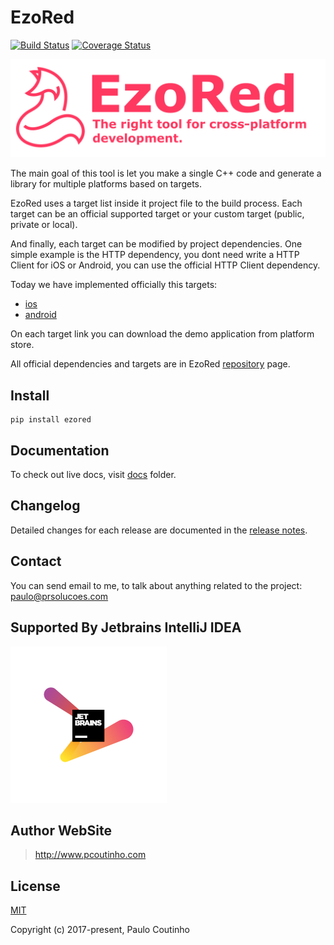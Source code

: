 # EzoRed

[![Build Status](https://travis-ci.org/ezored/ezored.svg?branch=master)](https://travis-ci.org/ezored/ezored)
[![Coverage Status](https://coveralls.io/repos/github/ezored/ezored/badge.svg?branch=master)](https://coveralls.io/github/ezored/ezored?branchmaster)
<!--[![Github All Releases](https://img.shields.io/github/downloads/ezored/ezored/total.svg)]()-->


<img src="extras/images/doc-logo.png?v=2017-12-07" alt="EzoRed">  

The main goal of this tool is let you make a single C++ code and generate a library for multiple platforms based on targets.    

EzoRed uses a target list inside it project file to the build process. Each target can be an official supported target or your custom target (public, private or local).  

And finally, each target can be modified by project dependencies. One simple example is the HTTP dependency, you dont need write a HTTP Client for iOS or Android, you can use the official HTTP Client dependency.   

Today we have implemented officially this targets:  

- [ios](https://github.com/ezored/target-ios)
- [android](https://github.com/ezored/target-android)

On each target link you can download the demo application from platform store.

All official dependencies and targets are in EzoRed [repository](https://github.com/ezored) page.

## Install

```
pip install ezored 
```

## Documentation

To check out live docs, visit [docs](docs/GET-STARTED.md) folder.

## Changelog

Detailed changes for each release are documented in the [release notes](docs/RELEASE-NOTES.md).

## Contact

You can send email to me, to talk about anything related to the project:  
[paulo@prsolucoes.com](paulo@prsolucoes.com)

## Supported By Jetbrains IntelliJ IDEA

![Supported By Jetbrains IntelliJ IDEA](extras/images/jetbrains-logo.png "Supported By Jetbrains IntelliJ IDEA")

## Author WebSite

> http://www.pcoutinho.com

## License

[MIT](http://opensource.org/licenses/MIT)

Copyright (c) 2017-present, Paulo Coutinho